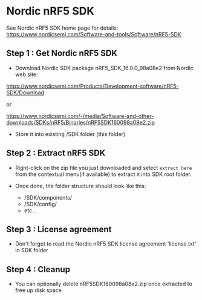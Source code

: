 # Nordic nRF5 SDK

See Nordic nRF5 SDK home page for details:
https://www.nordicsemi.com/Software-and-tools/Software/nRF5-SDK

## Step 1 : Get Nordic nRF5 SDK

* Download Nordic SDK package nRF5_SDK_16.0.0_98a08e2 from Nordic web site:

https://www.nordicsemi.com/Products/Development-software/nRF5-SDK/Download

or 

https://www.nordicsemi.com/-/media/Software-and-other-downloads/SDKs/nRF5/Binaries/nRF5SDK160098a08e2.zip

* Store it into existing /SDK folder (this folder)

## Step 2 : Extract nRF5 SDK
* Right-click on the zip file you just downloaded and select `extract here` from the contextual menu(if available) to extract it into SDK root folder.

* Once done, the folder structure should look like this:
  * /SDK/components/
  * /SDK/config/
  * etc...

## Step 3 : License agreement
* Don't forget to read the Nordic nRF5 SDK license agreement 'license.txt' in SDK folder

## Step 4 : Cleanup
* You can optionally delete nRF5SDK160098a08e2.zip once extracted to free up disk space